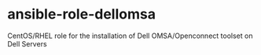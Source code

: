 # ansible-role-dellomsa
CentOS/RHEL role for the installation of Dell OMSA/Openconnect toolset on Dell Servers
